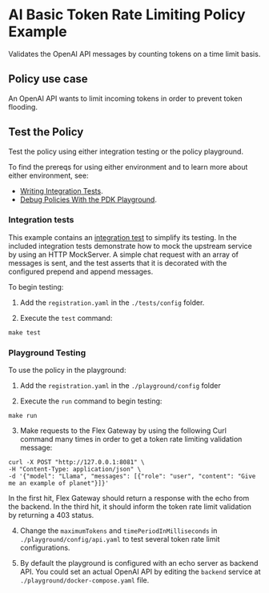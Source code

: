 # AI Basic Token Rate Limiting Policy Example
Validates the OpenAI API messages by counting tokens on a time limit basis.

## Policy use case
An OpenAI API wants to limit incoming tokens in order to prevent token flooding.

## Test the Policy

Test the policy using either integration testing or the policy playground.

To find the prereqs for using either environment and to learn more about either environment, see:

* [Writing Integration Tests](https://docs.mulesoft.com/pdk/latest/policies-pdk-integration-tests).
* [Debug Policies With the PDK Playground](https://docs.mulesoft.com/pdk/latest/policies-pdk-debug-local).

### Integration tests

This example contains an [integration test](./tests/requests.rs) to simplify its testing. In the included integration tests demonstrate how to mock the upstream service by using an HTTP MockServer. A simple chat request with an array of messages is sent, and the test asserts that it is decorated with the configured prepend and append messages.

To begin testing:

1. Add the `registration.yaml` in the `./tests/config` folder.

2. Execute the `test` command:

``` shell
make test
```

### Playground Testing

To use the policy in the playground:

1. Add the `registration.yaml` in the `./playground/config` folder

2. Execute the `run` command to begin testing:

``` shell
make run
```

3. Make requests to the Flex Gateway by using the following Curl command many times in order to get a token rate limiting validation message:

```shell
curl -X POST "http://127.0.0.1:8081" \
-H "Content-Type: application/json" \
-d '{"model": "Llama", "messages": [{"role": "user", "content": "Give me an example of planet"}]}'
```

In the first hit, Flex Gateway should return a response with the echo from the backend. 
In the third hit, it should inform the token rate limit validation by returning a 403 status.

4. Change the `maximumTokens` and `timePeriodInMilliseconds` in `./playground/config/api.yaml` to test several token rate limit configurations.

5. By default the playground is configured with an echo server as backend API. You could set an actual OpenAI API by editing the `backend` service at `./playground/docker-compose.yaml` file.
